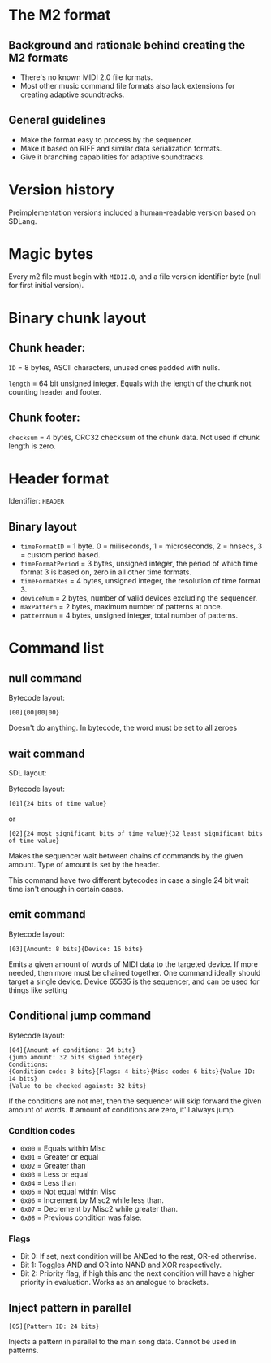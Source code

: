 # The M2 format

## Background and rationale behind creating the M2 formats

* There's no known MIDI 2.0 file formats.
* Most other music command file formats also lack extensions for creating adaptive soundtracks.

## General guidelines

* Make the format easy to process by the sequencer.
* Make it based on RIFF and similar data serialization formats.
* Give it branching capabilities for adaptive soundtracks.

# Version history

Preimplementation versions included a human-readable version based on SDLang.

# Magic bytes

Every m2 file must begin with `MIDI2.0`, and a file version identifier byte (null for first initial version).

# Binary chunk layout

## Chunk header:

`ID` = 8 bytes, ASCII characters, unused ones padded with nulls.

`length` = 64 bit unsigned integer. Equals with the length of the chunk not counting header and footer.

## Chunk footer:

`checksum` = 4 bytes, CRC32 checksum of the chunk data. Not used if chunk length is zero.

# Header format

Identifier: `HEADER`

## Binary layout

* `timeFormatID` = 1 byte. 0 = miliseconds, 1 = microseconds, 2 = hnsecs, 3 = custom period based.
* `timeFormatPeriod` = 3 bytes, unsigned integer, the period of which time format 3 is based on, zero in all other time formats.
* `timeFormatRes` = 4 bytes, unsigned integer, the resolution of time format 3.
* `deviceNum` = 2 bytes, number of valid devices excluding the sequencer.
* `maxPattern` = 2 bytes, maximum number of patterns at once.
* `patternNum` = 4 bytes, unsigned integer, total number of patterns.

# Command list

## null command

Bytecode layout:

```
[00]{00|00|00}
```

Doesn't do anything. In bytecode, the word must be set to all zeroes

## wait command

SDL layout:

Bytecode layout:

```
[01]{24 bits of time value}
```
or
```
[02]{24 most significant bits of time value}{32 least significant bits of time value}
```

Makes the sequencer wait between chains of commands by the given amount. Type of amount is set by the header.

This command have two different bytecodes in case a single 24 bit wait time isn't enough in certain cases.

## emit command

Bytecode layout:

```
[03]{Amount: 8 bits}{Device: 16 bits}
```

Emits a given amount of words of MIDI data to the targeted device. If more needed, then more must be chained together. One command ideally should target a single device. Device 65535 is the sequencer, and can be used for things like setting 

## Conditional jump command

Bytecode layout:
```
[04]{Amount of conditions: 24 bits}
{jump amount: 32 bits signed integer}
Conditions:
{Condition code: 8 bits}{Flags: 4 bits}{Misc code: 6 bits}{Value ID: 14 bits}
{Value to be checked against: 32 bits}
```

If the conditions are not met, then the sequencer will skip forward the given amount of words. If amount of conditions are zero, it'll always jump.

### Condition codes

* `0x00` = Equals within Misc
* `0x01` = Greater or equal 
* `0x02` = Greater than
* `0x03` = Less or equal
* `0x04` = Less than
* `0x05` = Not equal within Misc
* `0x06` = Increment by Misc2 while less than.
* `0x07` = Decrement by Misc2 while greater than.
* `0x08` = Previous condition was false.

### Flags

* Bit 0: If set, next condition will be ANDed to the rest, OR-ed otherwise.
* Bit 1: Toggles AND and OR into NAND and XOR respectively.
* Bit 2: Priority flag, if high this and the next condition will have a higher priority in evaluation. Works as an analogue to brackets.
 
## Inject pattern in parallel

```
[05]{Pattern ID: 24 bits}
```

Injects a pattern in parallel to the main song data. Cannot be used in patterns.

